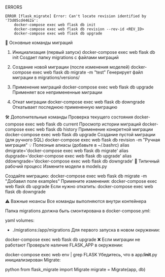 

ERRORS

    ERROR [flask_migrate] Error: Can't locate revision identified by '73d05cd4462a':
        docker-compose exec web flask db init
        docker-compose exec web flask db revision --rev-id <REV_ID>         
        docker-compose exec web flask db upgrade



🔄 Основные команды миграций
1. Инициализация (первый запуск)
    docker-compose exec web flask db init
    Создает папку migrations с файлами миграций
    

2. Создание новой миграции (после изменения моделей)
    docker-compose exec web flask db migrate -m "test"
    Генерирует файл миграции в migrations/versions/

3. Применение миграций
    docker-compose exec web flask db upgrade
    Применяет все непримененные миграции

4. Откат миграции
    docker-compose exec web flask db downgrade
    Откатывает последнюю примененную миграцию

🛠️ Дополнительные команды
Проверка текущего состояния
    docker-compose exec web flask db current
Просмотр истории миграций
    docker-compose exec web flask db history
Применение конкретной миграции
    docker-compose exec web flask db upgrade <revision>
Создание пустой миграции (для ручного SQL)
    docker-compose exec web flask db revision -m "Ручная миграция"
💡 Полезные алиасы (добавьте в ~/.bashrc)
    alias dmigrate='docker-compose exec web flask db migrate'
    alias dupgrade='docker-compose exec web flask db upgrade'
    alias ddowngrade='docker-compose exec web flask db downgrade'
🔄 Типичный рабочий процесс
Измените модели в models.py

Создайте миграцию:
    docker-compose exec web flask db migrate -m "Добавил поле examples"
Примените изменения:
    docker-compose exec web flask db upgrade
Если нужно откатить:
    docker-compose exec web flask db downgrade

⚠️ Важные нюансы
Все команды выполняются внутри контейнера

Папка migrations должна быть смонтирована в docker-compose.yml:

yaml
volumes:
  - ./migrations:/app/migrations
Для первого запуска в новом окружении:

docker-compose exec web flask db upgrade
❌ Если миграции не работают
Проверьте наличие FLASK_APP в окружении:

docker-compose exec web env | grep FLASK
Убедитесь, что в app/__init__.py инициализирован Migrate:

python
from flask_migrate import Migrate
migrate = Migrate(app, db)
